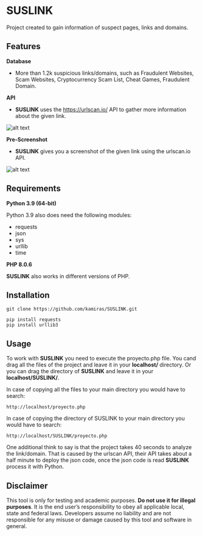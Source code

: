 # SUSLINK

Project created to gain information of suspect pages, links and domains.

## Features

**Database**

- More than 1.2k suspicious links/domains, such as Fraudulent Websites, Scam Websites, Cryptocurrency Scam List, Cheat Games, Fraudulent Domain.

**API**

- **SUSLINK** uses the https://urlscan.io/ API to gather more information about the given link.

![alt text](https://i.gyazo.com/72e9c05e19f9de743fafb30cb8259b0e.png)

**Pre-Screenshot**

- **SUSLINK** gives you a screenshot of the given link using the urlscan.io API.

![alt text](https://i.gyazo.com/4543c12124190e23342e3962d514af80.png)

## Requirements

**Python 3.9 (64-bit)**

Python 3.9 also does need the following modules:

- requests
- json
- sys
- urllib
- time

**PHP 8.0.6**

**SUSLINK** also works in different versions of PHP.

## Installation

```
git clone https://github.com/kamiras/SUSLINK.git
```


```
pip install requests
pip install urllib3
```

## Usage

To work with **SUSLINK** you need to execute the proyecto.php file. You cand drag all the files of the project and leave it in your **localhost/** directory. Or you can drag the directory of **SUSLINK** and leave it in your **localhost/SUSLINK/**.

In case of copying all the files to your main directory you would have to search:
```
http://localhost/proyecto.php
```

In case of copying the directory of SUSLINK to your main directory you would have to search:
```
http://localhost/SUSLINK/proyecto.php
```
One additional think to say is that the project takes 40 seconds to analyze the link/domain. That is caused by the urlscan API, their API takes about a half minute to deploy the json code, once the json code is read **SUSLINK** process it with Python. 

## Disclaimer

This tool is only for testing and academic purposes. **Do not use it for illegal purposes**. It is the end user’s responsibility to obey all applicable local, state and federal laws. Developers assume no liability and are not responsible for any misuse or damage caused by this tool and software in general.
